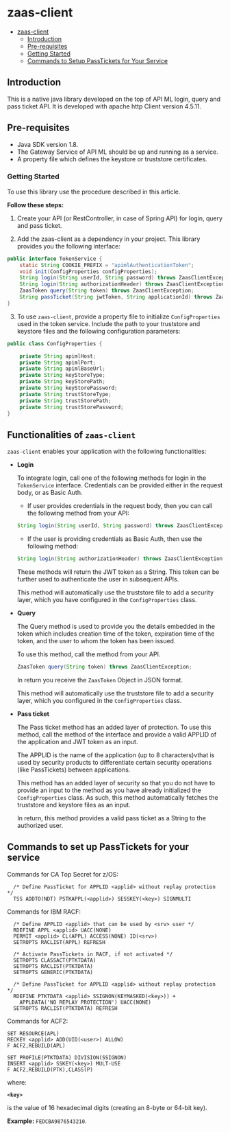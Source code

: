 # zaas-client

- [zaas-client](#zaas-client)
  - [Introduction](#introduction)
  - [Pre-requisites](#pre-requisites)
  - [Getting Started](#getting-started)
  - [Commands to Setup PassTickets for Your Service](#commands-to-setup-passtickets-for-your-service)
  
## Introduction

This is a native java library developed on the top of API ML login, query and pass ticket API. It is developed with apache http Client version 4.5.11.

## Pre-requisites

- Java SDK version 1.8.
- The Gateway Service of API ML should be up and running as a service.
- A property file which defines the keystore or truststore certificates.

### Getting Started

To use this library use the procedure described in this article.

**Follow these steps:**

1. Create your API (or RestController, in case of Spring API) for login, query and pass ticket.

2. Add the zaas-client as a dependency in your project. This library provides you the following interface:

```java
public interface TokenService {
    static String COOKIE_PREFIX = "apimlAuthenticationToken";
    void init(ConfigProperties configProperties);
    String login(String userId, String password) throws ZaasClientException;
    String login(String authorizationHeader) throws ZaasClientException;
    ZaasToken query(String token) throws ZaasClientException;
    String passTicket(String jwtToken, String applicationId) throws ZaasClientException;
}
```
3. To use `zaas-client`, provide a property file to initialize `ConfigProperties` used 
in the token service. Include the path to your truststore and keystore files and the following 
configuration parameters:

```java
public class ConfigProperties {

    private String apimlHost;
    private String apimlPort;
    private String apimlBaseUrl;
    private String keyStoreType;
    private String keyStorePath;
    private String keyStorePassword;
    private String trustStoreType;
    private String trustStorePath;
    private String trustStorePassword;
}
```
## Functionalities of `zaas-client`

`zaas-client` enables your application with the following functionalities:

- **Login**

  To integrate login, call one of the following methods for login in the `TokenService` interface. Credentials can be provided either in   the request body, or as Basic Auth.

    - If user provides credentials in the request body, then you can call the following method from your API:
    ```java
    String login(String userId, String password) throws ZaasClientException;
    ``` 
    - If the user is providing credentials as Basic Auth, then use the following method:
    ```java
    String login(String authorizationHeader) throws ZaasClientException;
    ```    
    These methods will return the JWT token as a String. This token can be further used to authenticate the user
    in subsequent APIs.

    This method will automatically use the truststore file to add a security layer, which you have configured in the `ConfigProperties`         class.

- **Query**

    The Query method is used to provide you the details embedded in the token which includes creation time of the token, expiration time 
    of the token, and the user to whom the token has been issued.

    To use this method, call the method from your API.
    ```java
    ZaasToken query(String token) throws ZaasClientException;
    ``` 
    In return you receive the `ZaasToken` Object in JSON format.

    This method will automatically use the truststore file to add a security layer, which you configured in the `ConfigProperties`         class.

- **Pass ticket**

    The Pass ticket method has an added layer of protection. To use this method, call the method of the interface and provide
    a valid APPLID of the application and JWT token as an input.

    The APPLID is the name of the application (up to 8 characters)vthat is used by security products to differentiate 
    certain security operations (like PassTickets) between applications.

    This method has an added layer of security so that you do not have to provide an input to the method as you have already initialized the
    `ConfigProperties` class. As such, this method automatically fetches the truststore and keystore files as an input.

    In return, this method provides a valid pass ticket as a String to the authorized user.

## Commands to set up PassTickets for your service

Commands for CA Top Secret for z/OS:

```tss
  /* Define PassTicket for APPLID <applid> without replay protection */
  TSS ADDTO(NDT) PSTKAPPL(<applid>) SESSKEY(<key>) SIGNMULTI
```

Commands for IBM RACF:

```racf
  /* Define APPLID <applid> that can be used by <srv> user */
  RDEFINE APPL <applid> UACC(NONE)
  PERMIT <applid> CL(APPL) ACCESS(NONE) ID(<srv>)
  SETROPTS RACLIST(APPL) REFRESH

  /* Activate PassTickets in RACF, if not activated */
  SETROPTS CLASSACT(PTKTDATA)
  SETROPTS RACLIST(PTKTDATA)
  SETROPTS GENERIC(PTKTDATA)

  /* Define PassTicket for APPLID <applid> without replay protection */
  RDEFINE PTKTDATA <applid> SSIGNON(KEYMASKED(<key>)) +
    APPLDATA('NO REPLAY PROTECTION') UACC(NONE)
  SETROPTS RACLIST(PTKTDATA) REFRESH
```

Commands for ACF2:

```acf2
SET RESOURCE(APL)
RECKEY <applid> ADD(UID(<user>) ALLOW)
F ACF2,REBUILD(APL)

SET PROFILE(PTKTDATA) DIVISION(SSIGNON)
INSERT <applid> SSKEY(<key>) MULT-USE
F ACF2,REBUILD(PTK),CLASS(P)
```
where:

**`<key>`**

is the value of 16 hexadecimal digits (creating an 8-byte or 64-bit key). 

**Example:** `FEDCBA9876543210`.
